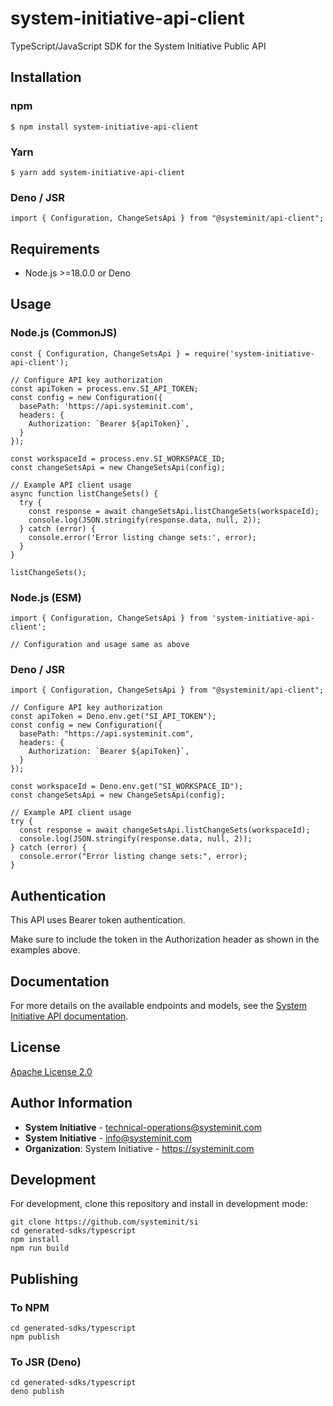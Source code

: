 # system-initiative-api-client

TypeScript/JavaScript SDK for the System Initiative Public API

## Installation

### npm

```
$ npm install system-initiative-api-client
```

### Yarn

```
$ yarn add system-initiative-api-client
```

### Deno / JSR

```
import { Configuration, ChangeSetsApi } from "@systeminit/api-client";
```

## Requirements

- Node.js >=18.0.0 or Deno

## Usage

### Node.js (CommonJS)

```
const { Configuration, ChangeSetsApi } = require('system-initiative-api-client');

// Configure API key authorization
const apiToken = process.env.SI_API_TOKEN;
const config = new Configuration({
  basePath: 'https://api.systeminit.com',
  headers: {
    Authorization: `Bearer ${apiToken}`,
  }
});

const workspaceId = process.env.SI_WORKSPACE_ID;
const changeSetsApi = new ChangeSetsApi(config);

// Example API client usage
async function listChangeSets() {
  try {
    const response = await changeSetsApi.listChangeSets(workspaceId);
    console.log(JSON.stringify(response.data, null, 2));
  } catch (error) {
    console.error('Error listing change sets:', error);
  }
}

listChangeSets();
```

### Node.js (ESM)

```
import { Configuration, ChangeSetsApi } from 'system-initiative-api-client';

// Configuration and usage same as above
```

### Deno / JSR

```
import { Configuration, ChangeSetsApi } from "@systeminit/api-client";

// Configure API key authorization
const apiToken = Deno.env.get("SI_API_TOKEN");
const config = new Configuration({
  basePath: "https://api.systeminit.com",
  headers: {
    Authorization: `Bearer ${apiToken}`,
  }
});

const workspaceId = Deno.env.get("SI_WORKSPACE_ID");
const changeSetsApi = new ChangeSetsApi(config);

// Example API client usage
try {
  const response = await changeSetsApi.listChangeSets(workspaceId);
  console.log(JSON.stringify(response.data, null, 2));
} catch (error) {
  console.error("Error listing change sets:", error);
}
```

## Authentication

This API uses Bearer token authentication.

Make sure to include the token in the Authorization header as shown in the examples above.

## Documentation

For more details on the available endpoints and models, see the [System Initiative API documentation](https://docs.systeminit.com/reference/public-api).

## License

[Apache License 2.0](https://www.apache.org/licenses/LICENSE-2.0.html)

## Author Information

- **System Initiative** - technical-operations@systeminit.com
- **System Initiative** - info@systeminit.com
- **Organization**: System Initiative - https://systeminit.com

## Development

For development, clone this repository and install in development mode:

```
git clone https://github.com/systeminit/si
cd generated-sdks/typescript
npm install
npm run build
```

## Publishing

### To NPM

```
cd generated-sdks/typescript
npm publish
```

### To JSR (Deno)

```
cd generated-sdks/typescript
deno publish
```
